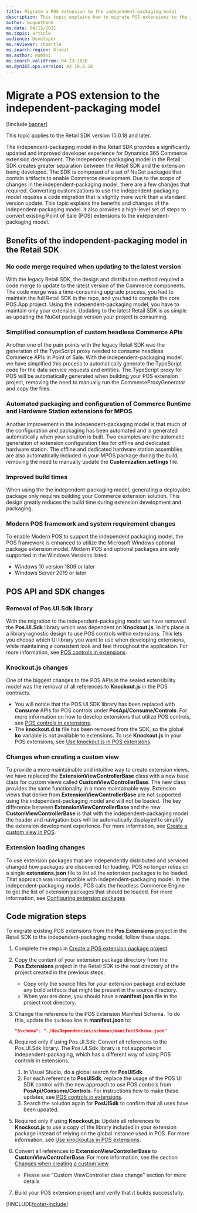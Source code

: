 ```yaml
---
title: Migrate a POS extension to the independent-packaging model
description: This topic explains how to migrate POS extensions to the independent-packaging model.
author: mugunthanm
ms.date: 04/13/2021
ms.topic: article
audience: Developer
ms.reviewer: rhaertle
ms.search.region: Global
ms.author: mumani
ms.search.validFrom: 04-13-2020
ms.dyn365.ops.version: AX 10.0.18
---
```


# Migrate a POS extension to the independent-packaging model

[!include [banner](../includes/banner.md)]

This topic applies to the Retail SDK version 10.0.18 and later.

The independent-packaging model in the Retail SDK provides a significantly updated and improved developer experience for Dynamics 365 Commerce extension development. The independent-packaging model in the Retail SDK creates greater separation between the Retail SDK and the extension being developed. The SDK is composed of a set of NuGet packages that contain artifacts to enable Commerce development. Due to the scope of changes in the independent-packaging model, there are a few changes that required. Converting customizations to use the independent-packaging model requires a code migration that is slightly more work than a standard version update. This topic explains the benefits and changes of the independent-packaging model. It also provides a high-level set of steps to convert existing Point of Sale (POS) extensions to the independent-packaging model.

## Benefits of the independent-packaging model in the Retail SDK

### No code merge required when updating to the latest version

With the legacy Retail SDK, the design and distribution method required a code merge to update to the latest version of the Commerce components. The code merge was a time-consuming upgrade process, you had to maintain the full Retail SDK in the repo, and you had to compile the core POS.App project. Using the independent-packaging model, you have to maintain only your extension. Updating to the latest Retail SDK is as simple as updating the NuGet package version your project is consuming.

### Simplified consumption of custom headless Commerce APIs

Another one of the pain points with the legacy Retail SDK was the generation of the TypeScript proxy needed to consume headless Commerce APIs in Point of Sale. With the independent-packaging model, we have simplified this process to automatically generate the TypeScript code for the data service requests and entities. The TypeScript proxy for POS will be automatically generated when building your POS extension project, removing the need to manually run the CommerceProxyGenerator and copy the files.

### Automated packaging and configuration of Commerce Runtime and Hardware Station extensions for MPOS

Another improvement in the independent-packaging model is that much of the configuration and packaging has been automated and is generated automatically when your solution is built. Two examples are the automatic generation of extension configuration files for offline and dedicated hardware station. The offline and dedicated hardware station assemblies are also automatically included in your MPOS package during the build, removing the need to manually update the **Customization.settings** file.

### Improved build times

When using the the independent-packaging model, generating a deployable package only requires building your Commerce extension solution. This design greatly reduces the build time during extension development and packaging.

### Modern POS framework and system requirement changes

To enable Modern POS to support the independent packaging model, the POS framework is enhanced to utilize the Microsoft Windows optional package extension model. Modern POS and optional packages are only supported in the Windows Versions listed.

+ Windows 10 version 1809 or later
+ Windows Server 2019 or later

## POS API and SDK changes

### Removal of Pos.UI.Sdk library

With the migration to the independent-packaging model we have removed the **Pos.UI.Sdk** library which was dependent on **Knockout.js**. In it's place is a library-agnostic design to use POS controls within extensions. This lets you choose which UI library you want to use when developing extensions, while maintaining a consistent look and feel throughout the application. For more information, see [POS controls in extensions](pos-controls-extensions.md).

### Knockout.js changes

One of the biggest changes to the POS APIs in the sealed extensibility model was the removal of all references to **Knockout.js** in the POS contracts.

+ You will notice that the POS UI SDK library has been replaced with **Consume** APIs for POS controls under **PosApi/Consume/Controls**. For more information on how to develop extensions that utilize POS controls, see [POS controls in extensions](pos-controls-extensions.md).
+ The **knockout.d.ts** file has been removed from the SDK, so the global **ko** variable is not available to extensions. To use **Knockout.js** in your POS extensions, see [Use knockout.js in POS extensions](knockout-pos-extension.md).

### <a id="custom-view"></a>Changes when creating a custom view

To provide a more maintainable and intuitive way to create extension views, we have replaced the **ExtensionViewControllerBase** class with a new base class for custom views called **CustomViewControllerBase**. The new class provides the same functionality in a more maintainable way. Extension views that derive from **ExtensionViewControllerBase** are not supported using the independent-packaging model and will not be loaded. The key difference between **ExtensionViewControllerBase** and the new **CustomViewControllerBase** is that with the independent-packaging model the header and navigation bars will be automatically displayed to simplify the extension development experience. For more information, see [Create a custom view in POS](custom-pos-view.md).

### Extension loading changes

To use extension packages that are independently distributed and serviced changed how packages are discovered for loading. POS no longer relies on a single **extensions.json** file to list all the extension packages to be loaded. That approach was incompatible with independent-packaging model. In the independent-packaging model, POS calls the headless Commerce Engine to get the list of extension packages that should be loaded. For more information, see [Configuring extension packages](pos-extensibility-basics.md#configuring-extension-packages)

## Code migration steps

To migrate existing POS extensions from the **Pos.Extensions** project in the Retail SDK to the independent-packaging model, follow these steps.

1. Complete the steps in [Create a POS extension package project](create-pos-extension-package.md).

2. Copy the content of your extension package directory from the **Pos.Extensions** project in the Retail SDK to the root directory of the project created in the previous steps.
    + Copy only the source files for your extension package and exclude any build artifacts that might be present in the source directory.
    + When you are done, you should have a **manifest.json** file in the project root directory.

3. Change the reference to the POS Extension Manifest Schema. To do this, update the `$schema` line in **manifest.json** to:

    ```json
    "$schema": "./devDependencies/schemas/manifestSchema.json"
    ```

4. Required only if using Pos.UI.Sdk: Convert all references to the Pos.UI.Sdk library. The Pos.UI.Sdk library is not supported in independent-packaging, which has a different way of using POS controls in extensions.

    1. In Visual Studio, do a global search for **PosUISdk**.
    2. For each reference to **PosUISdk**, replace the usage of the POS UI SDK control with the new approach to use POS controls from **PosApi/Consume/Controls**. For instructions how to make these updates, see [POS controls in extensions](pos-controls-extensions.md).
    3. Search the solution again for **PosUISdk** to confirm that all uses have been updated.

5. Required only if using **Knockout.js**: Update all references to **Knockout.js** to use a copy of the library included in your extension package instead of relying on the global instance used in POS. For more information, see [Use knockout.js in POS extensions](knockout-pos-extension.md).

6. Convert all references to **ExtensionViewControllerBase** to **CustomViewControllerBase**. For more information, see the section [Changes when creating a custom view](#custom-view)
    + Please see “Custom ViewController class change” section for more details

7. Build your POS extension project and verify that it builds successfully.

[!INCLUDE[footer-include](../../../includes/footer-banner.md)]
